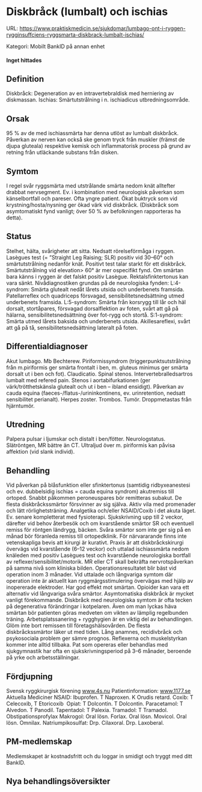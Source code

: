 # Diskbråck (lumbalt) och ischias

URL: https://www.praktiskmedicin.se/sjukdomar/lumbago-ont-i-ryggen-rygginsuffciens-ryggsmarta-diskbrack-lumbalt-ischias/



Kategori: Mobilt BankID på annan enhet

#### Inget hittades

## Definition

Diskbråck: Degeneration av en intravertebraldisk med herniering av diskmassan.
Ischias: Smärtutstrålning i n. ischiadicus utbredningsområde.

## Orsak

95 % av de med ischiassmärta har denna utlöst av lumbalt diskbråck. Påverkan av nerven kan också ske genom tryck från muskler (främst de djupa gluteala) respektive kemisk och inflammatorisk process på grund av retning från utläckande substans från disken.

## Symtom

I regel svår ryggsmärta med utstrålande smärta nedom knät alltefter drabbat nervsegment. Ev. i kombination med neurologisk påverkan som känselbortfall och pareser. Ofta yngre patient.
Ökat buktryck som vid krystning/hosta/nysning ger ökad värk vid diskbråck.
(Diskbråck som asymtomatiskt fynd vanligt; över 50 % av befolkningen rapporteras ha detta).

## Status

Stelhet, hälta, svårigheter att sitta. Nedsatt rörelseförmåga i ryggen. Lasègues test (= ”Straight Leg Raising; SLR) positiv vid 30–60° och smärtutstrålning nedanför knät. Positivt test talar starkt för ett diskbråck. Smärtutstrålning vid elevation> 60° är mer ospecifikt fynd. Om smärtan bara känns i ryggen är det falskt positiv Lasègue. Rektalsfinktertonus kan vara sänkt. Nivådiagnostiken grundas på de neurologiska fynden:
L:4-syndrom: Smärta glutealt nedåt lårets utsida och underbenets framsida. Patellarreflex och quadriceps försvagad, sensibilitetsnedsättning utmed underbenets framsida.
L:5-syndrom: Smärta från korsrygg till lår och häl dorsalt, stortåpares, försvagad dorsalflektion av foten, svårt att gå på hälarna, sensibilitetsnedsättning över fot-rygg och stortå.
S:1-syndrom: Smärta utmed lårets baksida och underbenets utsida. Akillesareflexi, svårt att gå på tå, sensibilitetsnedsättning lateralt på foten.

## Differentialdiagnoser

Akut lumbago. Mb Bechterew. Piriformissyndrom (triggerpunktsutstrålning från m.piriformis ger smärta frontalt i ben, m. gluteus minimus ger smärta dorsalt ut i ben och fot). Claudicatio. Spinal stenos. Intervertebralledsartros lumbalt med refered pain. Stenos i aortabifurkationen (ger värk/trötthetskänsla glutealt och ut i ben – ibland ensidigt). Påverkan av cauda equina (faeces-/flatus-/urininkontinens, ev. urinretention, nedsatt sensibilitet perianalt). Herpes zoster. Trombos. Tumör. Droppmetastas från hjärntumör.

## Utredning

Palpera pulsar i ljumskar och distalt i ben/fötter. Neurologstatus. Slätröntgen, MR bättre än CT.
Ultraljud över m. piriformis kan påvisa affektion (vid slank individ).

## Behandling

Vid påverkan på blåsfunktion eller sfinktertonus (samtidig ridbyxeanestesi och ev. dubbelsidig ischias = cauda equina syndrom) akutremiss till ortoped. Snabbt påkommen peroneuspares bör remitteras subakut.
De flesta diskbråckssmärtor försvinner av sig själva. Aktiv vila med promenader och lätt rörlighetsträning. Analgetika och/eller NSAID/Coxib i det akuta läget. Ev. senare kompletterat med fysioterapi. Sjukskrivning upp till 2 veckor, därefter vid behov återbesök och om kvarstående smärtor SR och eventuell remiss för röntgen ländrygg, bäcken.
Svåra smärtor som inte ger sig på en månad bör föranleda remiss till ortopedklinik. För närvararande finns inte vetenskapliga bevis att kirurgi är kurativt. Praxis är att diskbråckskirurgi övervägs vid kvarstående (6–12 veckor) och uttalad ischiassmärta nedom knäleden med positiv Lasègues test och kvarstående neurologiska bortfall av reflexer/sensibilitet/motorik. MR eller CT skall bekräfta nervrotspåverkan på samma nivå som kliniska bilden. Operationsresultatet blir bäst vid operation inom 3 månader.
Vid uttalade och långvariga symtom där operation inte är aktuellt kan ryggmärgsstimulering övervägas med hjälp av inopererade elektroder. Har god effekt mot smärtan. Opioider kan vara ett alternativ vid långvariga svåra smärtor. Asymtomatiska diskbråck är mycket vanligt förekommande. Diskbråck med neurologiska symtom är ofta tecken på degenerativa förändringar i kotpelaren. Även om man lyckas häva smärtan bör patienten göras medveten om vikten av lämplig regelbunden träning. Arbetsplatssanering + rygghygien är en viktig del av behandlingen. Glöm inte bort remissen till företagshälsovården.
De flesta diskbråckssmärtor läker ut med tiden. Lång anamnes, recidivbråck och psykosociala problem ger sämre prognos. Reflexerna och muskelstyrkan kommer inte alltid tillbaka. Pat som opereras eller behandlas med sjukgymnastik har ofta en sjukskrivningsperiod på 3–6 månader, beroende på yrke och arbetsställningar.

## Fördjupning

Svensk ryggkirurgisk förening www.4s.nu
Patientinformation: www.1177.se
Aktuella Mediciner
NSAID: Ibuprofen. T Naproxen. K Orudis retard.
Coxib: T Celecoxib, T Etoricoxib 
Opiat: T Dolcontin. T Dolcontin.
Paracetamol: T Alvedon. T Panodil.
Tapentadol: T Palexia.
Tramadol: T Tramadol.
Obstipationsprofylax
Makrogol: Oral lösn. Forlax. Oral lösn. Movicol. Oral lösn. Omnilax.
Natriumpikosulfat: Drp. Cilaxoral. Drp. Laxoberal.

## PM-medlemskap

Medlemskapet är kostnadsfritt och du loggar in smidigt och tryggt med ditt BankID.

## Nya behandlingsöversikter

